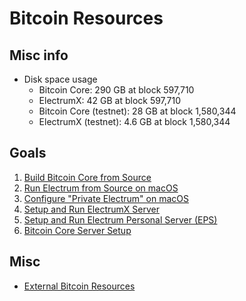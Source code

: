 # Bitcoin Resources

## Misc info

* Disk space usage
    * Bitcoin Core: 290 GB at block 597,710
    * ElectrumX: 42 GB at block 597,710
    * Bitcoin Core (testnet): 28 GB at block 1,580,344
    * ElectrumX (testnet): 4.6 GB at block 1,580,344

## Goals

1. [Build Bitcoin Core from Source](https://github.com/janoside/bitcoin-resources/wiki/Build-Bitcoin-Core-from-Source)
2. [Run Electrum from Source on macOS](https://github.com/janoside/bitcoin-resources/wiki/Run-Electrum-from-source-on-macOS)
3. [Configure "Private Electrum" on macOS](https://github.com/janoside/bitcoin-resources/wiki/Configure-%22Private-Electrum%22-on-macOS)
4. [Setup and Run ElectrumX Server](https://github.com/janoside/bitcoin-resources/wiki/Setup-and-run-ElectrumX-Server)
5. [Setup and Run Electrum Personal Server (EPS)](https://github.com/janoside/bitcoin-resources/wiki/Setup-and-run-Electrum-Personal-Server-(EPS))
6. [Bitcoin Core Server Setup](https://github.com/janoside/bitcoin-resources/wiki/Bitcoin-Core-Server-Setup)


## Misc

* [External Bitcoin Resources](https://github.com/janoside/bitcoin-resources/wiki/External-Bitcoin-Resources)
